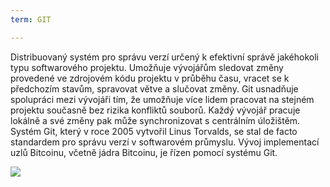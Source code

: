 ```yaml
---
term: GIT

---
```

Distribuovaný systém pro správu verzí určený k efektivní správě jakéhokoli typu softwarového projektu. Umožňuje vývojářům sledovat změny provedené ve zdrojovém kódu projektu v průběhu času, vracet se k předchozím stavům, spravovat větve a slučovat změny. Git usnadňuje spolupráci mezi vývojáři tím, že umožňuje více lidem pracovat na stejném projektu současně bez rizika konfliktů souborů. Každý vývojář pracuje lokálně a své změny pak může synchronizovat s centrálním úložištěm. Systém Git, který v roce 2005 vytvořil Linus Torvalds, se stal de facto standardem pro správu verzí v softwarovém průmyslu. Vývoj implementací uzlů Bitcoinu, včetně jádra Bitcoinu, je řízen pomocí systému Git.

![](../../dictionnaire/assets/47.webp)
